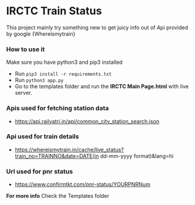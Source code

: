 # IRCTC Train Status
This project mainly try something new to get juicy info out of Api provided by google {Whereismytrain}
### How to use it

Make sure you have python3 and pip3 installed
- Run ```pip3 install -r requirements.txt```
- Run ```python3 app.py```
- Go to the templates folder and run the **IRCTC Main Page.html** with live server.


### Apis used for fetching station data
* https://api.railyatri.in/api/common_city_station_search.json
### Api used for train details
* https://whereismytrain.in/cache/live_status?train_no=TRAINNO&date=DATE(in dd-mm-yyyy format)&lang=hi
### Url used for pnr status
* https://www.confirmtkt.com/pnr-status/YOURPNRNum

**For more info**
Check the Templates folder
